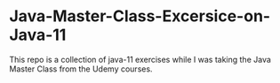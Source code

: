 # Java-Master-Class-Excersice-on-Java-11

This repo is a collection of java-11 exercises while I was taking the Java Master Class from the  Udemy courses.
